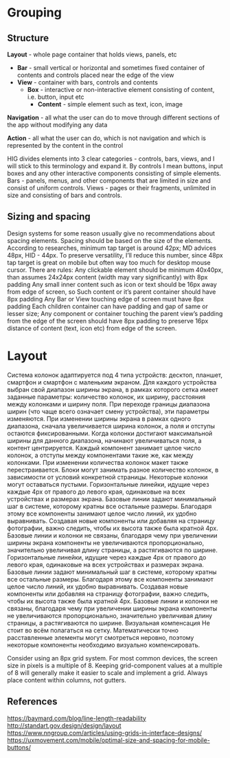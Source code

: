 # Grouping

## Structure

**Layout** - whole page container that holds views, panels, etc

- **Bar** - small vertical or horizontal and sometimes fixed container of contents and controls placed near the edge of the view
- **View** - container with bars, controls and contents
  - **Box** - interactive or non-interactive element consisting of content, i.e. button, input etc
    - **Content** - simple element such as text, icon, image

**Navigation** - all what the user can do to move through different sections of the app without modifying any data

**Action** - all what the user can do, which is not navigation and which is represented by the content in the control

HIG divides elements into 3 clear categories - controls, bars, views, and I will stick to this terminology and expand it. By controls I mean buttons, input boxes and any other interactive components consisting of simple elements. Bars - panels, menus, and other components that are limited in size and consist of uniform controls. Views - pages or their fragments, unlimited in size and consisting of bars and controls.

## Sizing and spacing

Design systems for some reason usually give no recommendations about spacing elements.
Spacing should be based on the size of the elements. According to researches, minimum tap target is around 42px; MD advices 48px, HID - 44px. To preserve versatility, I’ll reduce this number, since 48px tap target is great on mobile but often way too much for desktop mouse cursor. There are rules:
Any clickable element should be minimum 40x40px, than assumes 24x24px content (width may vary significantly) with 8px padding
Any small inner content such as icon or text should be 16px away from edge of screen, so
Such content or it’s parent container should have 8px padding
Any Bar or View touching edge of screen must have 8px padding
Each children container can have padding and gap of same or lesser size;
Any component or container touching the parent view’s padding from the edge of the screen should have 8px padding to preserve 16px distance of content (text, icon etc) from edge of the screen.

# Layout

Система колонок адаптируется под 4 типа устройств: десктоп, планшет, смартфон и смартфон с маленьким экраном. Для каждого устройства выбран свой диапазон ширины экрана, в рамках которого сетка имеет заданные параметры: количество колонок, их ширину, расстояния между колонками и ширину поля. При переходе границы диапазона ширин (что чаще всего означает смену устройства), эти параметры изменяются.
При изменении ширины экрана в рамках одного диапазона, сначала увеличивается ширина колонок, а поля и отступы остаются фиксированными. Когда колонки достигают максимальной ширины для данного диапазона, начинают увеличиваться поля, а контент центрируется.
Каждый компонент занимает целое число колонок, а отступы между компонентами такие же, как между колонками. При изменении количества колонок макет также перестраивается.
Блоки могут занимать разное количество колонок, в зависимости от условий конкретной страницы. Некоторые колонки могут оставаться пустыми.
Горизонтальные линейки, идущие через каждые 4px от правого до левого края, одинаковые на всех устройствах и размерах экрана.
Базовые линии задают минимальный шаг в системе, которому кратны все остальные размеры. Благодаря этому все компоненты занимают целое число линий, их удобно выравнивать. Создавая новые компоненты или добавляя на страницу фотографии, важно следить, чтобы их высота также была кратной 4px.
Базовые линии и колонки не связаны, благодаря чему при увеличении ширины экрана компоненты не увеличиваются пропорционально, значительно увеличивая длину страницы, а растягиваются по ширине.
Горизонтальные линейки, идущие через каждые 4px от правого до левого края, одинаковые на всех устройствах и размерах экрана.
Базовые линии задают минимальный шаг в системе, которому кратны все остальные размеры. Благодаря этому все компоненты занимают целое число линий, их удобно выравнивать. Создавая новые компоненты или добавляя на страницу фотографии, важно следить, чтобы их высота также была кратной 4px.
Базовые линии и колонки не связаны, благодаря чему при увеличении ширины экрана компоненты не увеличиваются пропорционально, значительно увеличивая длину страницы, а растягиваются по ширине.
Визуальная компенсация
Не стоит во всём полагаться на сетку. Математически точно расставленные элементы могут смотреться неровно, поэтому некоторые компоненты необходимо визуально компенсировать.

Consider using an 8px grid system. For most common devices, the screen size in pixels is a multiple of 8. Keeping grid-component values at a multiple of 8 will generally make it easier to scale and implement a grid.
Always place content within columns, not gutters.

## References

https://baymard.com/blog/line-length-readability
http://standart.gov.design/design/layout
https://www.nngroup.com/articles/using-grids-in-interface-designs/
https://uxmovement.com/mobile/optimal-size-and-spacing-for-mobile-buttons/
